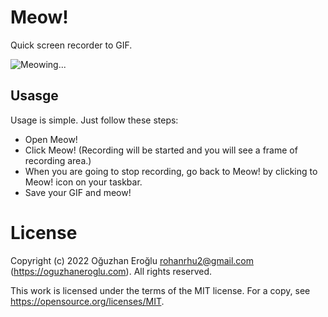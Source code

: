 # Meow!
Quick screen recorder to GIF.

<img src="./assets/ss.gif" alt="Meowing..." />

## Usasge
Usage is simple. Just follow these steps:
* Open Meow!
* Click Meow! (Recording will be started and you will see a frame of recording area.)
* When you are going to stop recording, go back to Meow! by clicking to Meow! icon on your taskbar.
* Save your GIF and meow!

# License
Copyright (c) 2022 Oğuzhan Eroğlu rohanrhu2@gmail.com (https://oguzhaneroglu.com). All rights reserved.

This work is licensed under the terms of the MIT license.
For a copy, see https://opensource.org/licenses/MIT.